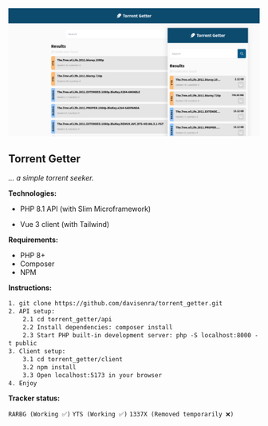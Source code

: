 <div align="center">
  <img src="https://raw.githubusercontent.com/davisenra/torrent_getter/main/client/public/screenshot.png">
</div>

## Torrent Getter

*... a simple torrent seeker.*

**Technologies:**

* PHP 8.1 API (with Slim Microframework)

* Vue 3 client (with Tailwind)

**Requirements:**

* PHP 8+
* Composer
* NPM

**Instructions:**

```
1. git clone https://github.com/davisenra/torrent_getter.git
2. API setup:
    2.1 cd torrent_getter/api
    2.2 Install dependencies: composer install
    2.3 Start PHP built-in development server: php -S localhost:8000 -t public
3. Client setup:
    3.1 cd torrent_getter/client
    3.2 npm install
    3.3 Open localhost:5173 in your browser
4. Enjoy
```

**Tracker status:**

```RARBG (Working ✅)```
```YTS (Working ✅)```
```1337X (Removed temporarily ❌)```

